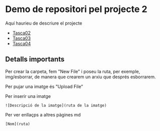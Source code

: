 # Demo de repositori pel projecte 2

Aquí haurieu de descriure el projecte

- [Tasca02](tasca02)
- [Tasca03](tasca03)
- [Tasca04](tasca04)

## Detalls importants

Per crear la carpeta, fem "New File" i poseu la ruta, per exemple, img/esborrar, de manera que crearem un arxiu que després esborrarem.

Per pujar una imatge és "Upload File"

Per inserir una imatge

```
![Descripció de la imatge](ruta de la imatge)
```

Per ver enllaçps a altres pàgines md

```
[Nom](ruta)
```


